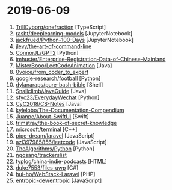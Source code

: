 # 2019-06-09

1. [TrillCyborg/onefraction](https://github.com/TrillCyborg/onefraction "React/ApolloGraphQL/Node/Mongo demo written in Typescript") [TypeScript]
2. [rasbt/deeplearning-models](https://github.com/rasbt/deeplearning-models "A collection of various deep learning architectures, models, and tips") [JupyterNotebook]
3. [jackfrued/Python-100-Days](https://github.com/jackfrued/Python-100-Days "Python - 100天从新手到大师") [JupyterNotebook]
4. [jlevy/the-art-of-command-line](https://github.com/jlevy/the-art-of-command-line "Master the command line, in one page") 
5. [ConnorJL/GPT2](https://github.com/ConnorJL/GPT2 "An implementation of training for GPT2, supports TPUs") [Python]
6. [imhuster/Enterprise-Registration-Data-of-Chinese-Mainland](https://github.com/imhuster/Enterprise-Registration-Data-of-Chinese-Mainland "中国大陆 31 个省份1978 年至 2019 年一千多万工商企业注册信息，包含企业名称、注册地址、统一社会信用代码、地区、注册日期、经营范围、法人代表、注册资金、企业类型等详细资料。This repository is an dataset of over 10,000,000 enterprise registration data of 31 provinces in Chinese mainland from 1978 to 2019.【工商大数据】、【企业信息】、【enterprise registration data】。") 
7. [MisterBooo/LeetCodeAnimation](https://github.com/MisterBooo/LeetCodeAnimation "Demonstrate all the questions on LeetCode in the form of animation.（用动画的形式呈现解LeetCode题目的思路）") [Java]
8. [0voice/from_coder_to_expert](https://github.com/0voice/from_coder_to_expert "2019年最新总结，从程序员到CTO，从专业走向卓越，分享大牛企业内部pdf与PPT") 
9. [google-research/football](https://github.com/google-research/football "") [Python]
10. [dylanaraps/pure-bash-bible](https://github.com/dylanaraps/pure-bash-bible "📖 A collection of pure bash alternatives to external processes.") [Shell]
11. [Snailclimb/JavaGuide](https://github.com/Snailclimb/JavaGuide "【Java学习+面试指南】 一份涵盖大部分Java程序员所需要掌握的核心知识。") [Java]
12. [sfyc23/EverydayWechat](https://github.com/sfyc23/EverydayWechat "每日自动给女朋友发微信暖心话。") [Python]
13. [CyC2018/CS-Notes](https://github.com/CyC2018/CS-Notes "📚 技术面试必备基础知识、Leetcode 题解、后端面试、Java 面试、春招、秋招、操作系统、计算机网络、系统设计") [Java]
14. [kylelobo/The-Documentation-Compendium](https://github.com/kylelobo/The-Documentation-Compendium "📢 Various README templates & tips on writing high-quality documentation that people want to read.") 
15. [Juanpe/About-SwiftUI](https://github.com/Juanpe/About-SwiftUI "Gathering all info published, both by Apple and by others, about new framework SwiftUI.") [Swift]
16. [trimstray/the-book-of-secret-knowledge](https://github.com/trimstray/the-book-of-secret-knowledge "A collection of inspiring lists, manuals, cheatsheets, blogs, hacks, one-liners, cli/web tools and more.") 
17. [microsoft/terminal](https://github.com/microsoft/terminal "The new Windows Terminal, and the original Windows console host -- all in the same place!") [C++]
18. [pipe-dream/laravel](https://github.com/pipe-dream/laravel "Create Laravel projects really fast") [JavaScript]
19. [azl397985856/leetcode](https://github.com/azl397985856/leetcode "LeetCode Solutions: A Record of My Problem Solving Journey.( leetcode题解，记录自己的leetcode解题之路。)") [JavaScript]
20. [TheAlgorithms/Python](https://github.com/TheAlgorithms/Python "All Algorithms implemented in Python") [Python]
21. [ngosang/trackerslist](https://github.com/ngosang/trackerslist "Updated list of public BitTorrent trackers") 
22. [typlog/china-indie-podcasts](https://github.com/typlog/china-indie-podcasts "发现与推荐高质量的中文独立播客") [HTML]
23. [duke7553/files-uwp](https://github.com/duke7553/files-uwp "More than just a rewrite of Windows Explorer") [C#]
24. [hui-ho/WebStack-Laravel](https://github.com/hui-ho/WebStack-Laravel "一个开源的网址导航网站项目，您可以拿来制作自己的网址导航。") [PHP]
25. [entropic-dev/entropic](https://github.com/entropic-dev/entropic "🦝 📦 a package registry for anything, but mostly javascript 🦝 🦝 🦝") [JavaScript]
